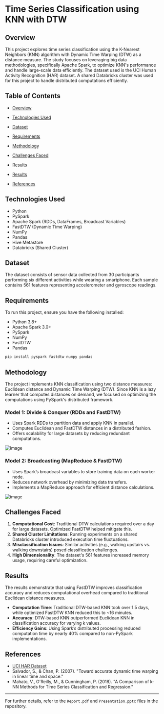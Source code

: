 # Time Series Classification using KNN with DTW

## Overview
This project explores time series classification using the K-Nearest Neighbors (KNN) algorithm with Dynamic Time Warping (DTW) as a distance measure. The study focuses on leveraging big data methodologies, specifically Apache Spark, to optimize KNN's performance and handle large-scale data efficiently. The dataset used is the UCI Human Activity Recognition (HAR) dataset. A shared Databricks cluster was used for this project to handle distributed computations efficiently.

## Table of Contents
- [Overview](#overview)
- [Technologies Used](#technologies-used)
- [Dataset](#dataset)
- [Requirements](#requirements)
- [Methodology](#methodology) 
- [Challenges Faced](#challenges-faced) 
- [Results](#results) 

- [Results](#results)
- [References](#references)

## Technologies Used
- Python
- PySpark
- Apache Spark (RDDs, DataFrames, Broadcast Variables)
- FastDTW (Dynamic Time Warping)
- NumPy
- Pandas
- Hive Metastore
- Databricks (Shared Cluster)

## Dataset
The dataset consists of sensor data collected from 30 participants performing six different activities while wearing a smartphone. Each sample contains 561 features representing accelerometer and gyroscope readings.

## Requirements
To run this project, ensure you have the following installed:
- Python 3.8+
- Apache Spark 3.0+
- PySpark
- NumPy
- FastDTW
- Pandas

```sh
pip install pyspark fastdtw numpy pandas
```

## Methodology 
The project implements KNN classification using two distance measures: Euclidean distance and Dynamic Time Warping (DTW). Since KNN is a lazy learner that computes distances on demand, we focused on optimizing the computations using PySpark's distributed framework. 
### Model 1: Divide & Conquer (RDDs and FastDTW) 
- Uses Spark RDDs to partition data and apply KNN in parallel. 
- Computes Euclidean and FastDTW distances in a distributed fashion. 
- Offers scalability for large datasets by reducing redundant computations.

![image](https://github.com/user-attachments/assets/e84ac9a2-046d-482e-aa59-d1f341be7fe3)
  
### Model 2: Broadcasting (MapReduce & FastDTW) 
- Uses Spark’s broadcast variables to store training data on each worker node. 
- Reduces network overhead by minimizing data transfers. 
- Implements a MapReduce approach for efficient distance calculations.

![image](https://github.com/user-attachments/assets/39998828-528a-4a28-8456-680976e49695)
  
## Challenges Faced 
1. **Computational Cost**: Traditional DTW calculations required over a day for large datasets. Optimized FastDTW helped mitigate this. 
2. **Shared Cluster Limitations**: Running experiments on a shared Databricks cluster introduced execution time fluctuations. 
3. **Misclassification Issues**: Similar activities (e.g., walking upstairs vs. walking downstairs) posed classification challenges. 
4. **High Dimensionality**: The dataset's 561 features increased memory usage, requiring careful optimization. 
## Results 
The results demonstrate that using FastDTW improves classification accuracy and reduces computational overhead compared to traditional Euclidean distance measures. 
- **Computation Time**: Traditional DTW-based KNN took over 1.5 days, while optimized FastDTW KNN reduced this to ~16 minutes. 
- **Accuracy**: DTW-based KNN outperformed Euclidean KNN in classification accuracy for varying k values. 
- **Efficiency Gains**: Using Spark’s distributed processing reduced computation time by nearly 40% compared to non-PySpark implementations. 

## References
- [UCI HAR Dataset](https://archive.ics.uci.edu/ml/datasets/human+activity+recognition+using+smartphones)
- Salvador, S., & Chan, P. (2007). "Toward accurate dynamic time warping in linear time and space."
- Mahato, V., O'Reilly, M., & Cunningham, P. (2018). "A Comparison of k-NN Methods for Time Series Classification and Regression."

---

For further details, refer to the `Report.pdf` and `Presentation.pptx` files in the repository. 

